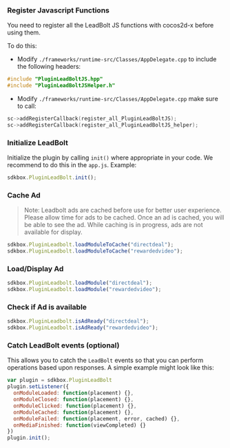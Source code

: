 ### Register Javascript Functions
You need to register all the LeadBolt JS functions with cocos2d-x before using them.

To do this:
* Modify `./frameworks/runtime-src/Classes/AppDelegate.cpp` to include the following headers:
```cpp
#include "PluginLeadBoltJS.hpp"
#include "PluginLeadBoltJSHelper.h"
```

* Modify `./frameworks/runtime-src/Classes/AppDelegate.cpp` make sure to call:
```cpp
sc->addRegisterCallback(register_all_PluginLeadBoltJS);
sc->addRegisterCallback(register_all_PluginLeadBoltJS_helper);
```

### Initialize LeadBolt
Initialize the plugin by calling `init()` where appropriate in your code. We
recommend to do this in the `app.js`. Example:
```javascript
sdkbox.PluginLeadBolt.init();
```

### Cache Ad
>Note: Leadbolt ads are cached before use for better user experience. Please allow time for ads to be cached.  Once an ad is cached, you will be able to see the ad. While caching is in progress, ads are not available for display.
```javascript
sdkbox.PluginLeadbolt.loadModuleToCache("directdeal");
sdkbox.PluginLeadbolt.loadModuleToCache("rewardedvideo");
```

### Load/Display Ad
```javascript
sdkbox.PluginLeadbolt.loadModule("directdeal");
sdkbox.PluginLeadbolt.loadModule("rewardedvideo");
```

### Check if Ad is available
```javascript
sdkbox.PluginLeadbolt.isAdReady("directdeal");
sdkbox.PluginLeadbolt.isAdReady("rewardedvideo");
```

### Catch LeadBolt events (optional)
This allows you to catch the `LeadBolt` events so that you can perform operations based upon responses. A simple example might look like this:
```javascript
var plugin = sdkbox.PluginLeadBolt
plugin.setListener({
  onModuleLoaded: function(placement) {},
  onModuleClosed: function(placement) {},
  onModuleClicked: function(placement) {},
  onModuleCached: function(placement) {},
  onModuleFailed: function(placement, error, cached) {},
  onMediaFinished: function(viewCompleted) {}
})
plugin.init();
```
